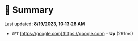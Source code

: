 # 📖 Summary
Last updated: **8/19/2023, 10:13:28 AM**

- `GET` [https://google.com](https://google.com) - **Up** (291ms)
